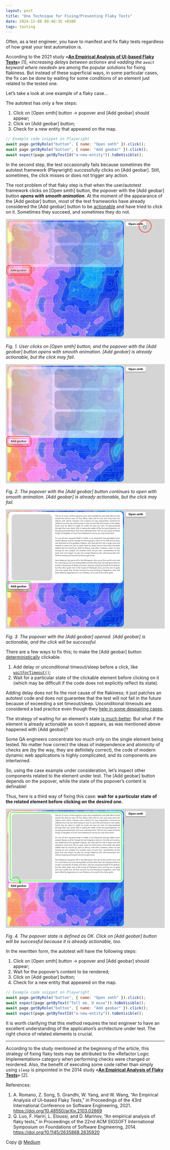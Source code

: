 ```yaml
---
layout: post
title: "One Technique for Fixing/Preventing Flaky Tests"
date: 2024-12-08 09:48:35 +0100
tags: testing
---
```


Often, as a test engineer, you have to manifest and fix flaky tests regardless of how great your test automation is.

According to the 2021 study «**[An Empirical Analysis of UI-based Flaky Tests](https://arxiv.org/abs/2103.02669)**» [1], «_increasing delays between actions_» and «_adding the `await` keyword where needed_» are among the popular solutions for fixing flakiness. But instead of these superficial ways, in some particular cases, the fix can be done by waiting for some conditions of an element just related to the tested one.

Let’s take a look at one example of a flaky case…

The autotest has only a few steps:

1. Click on [Open smth] button → popover and [Add geobar] should appear;
2. Click on [Add geobar] button;
3. Check for a new entity that appeared on the map.

```javascript
// Example code snippet on Playwright
await page.getByRole("button", { name: "Open smth" }).click();
await page.getByRole("button", { name: "Add geobar" }).click();
await expect(page.getByTestId("a-new-entity")).toBeVisible();
```

In the second step, the test occasionally fails because sometimes the autotest framework (Playwright) successfully clicks on [Add geobar]. Still, sometimes, the click misses or does not trigger any action.

The root problem of that flaky step is that when the user/autotest framework clicks on [Open smth] button, the popover with the [Add geobar] button **_opens with smooth animation_**. At the moment of the appearance of the [Add geobar] button, most of the test frameworks have already considered the [Add geobar] button to be [actionable](https://playwright.dev/docs/actionability) and have tried to click on it. Sometimes they succeed, and sometimes they do not.

![Fig. 1.](/assets/2024-12-08/01.jpg)

_Fig. 1. User clicks on [Open smth] button, and the popover with the [Add geobar] button opens with smooth animation. [Add geobar] is already actionable, but the click may fail._

![Fig. 2.](/assets/2024-12-08/02.jpg)

_Fig. 2. The popover with the [Add geobar] button continues to open with smooth animation. [Add geobar] is already actionable, but the click may fail._

![Fig. 3.](/assets/2024-12-08/03.jpg)

_Fig. 3. The popover with the [Add geobar] opened. [Add geobar] is actionable, and the click will be successful._

There are a few ways to fix this; to make the [Add geobar] button [deterministically](https://en.wikipedia.org/wiki/Deterministic_system#In_computer_science) clickable.

1. Add delay or unconditional timeout/sleep before a click, like [`waitForTimeout()`](https://playwright.dev/docs/api/class-page#page-wait-for-timeout);
2. Wait for a particular state of the clickable element before clicking on it (which may be difficult if the code does not explicitly reflect its state).

Adding delay does not fix the root cause of the flakiness; it just patches an autotest code and does not guarantee that the test will not fail in the future because of exceeding a set timeout/sleep. Unconditional timeouts are considered a bad practice even though they [help in some despairing cases](https://adequatica.github.io/2024/09/04/timeouts-against-flaky-tests-true-cases-with-playwright.html).

The strategy of waiting for an element’s state [is much better](https://adequatica.github.io/2022/09/20/principles-of-writing-automated-tests.html#4-no-unconditional-expectation). But what if the element is already actionable as soon it appears, as was mentioned above happened with [Add geobar]?

Some QA engineers concentrate too much only on the single element being tested. No matter how correct the ideas of independence and atomicity of checks are (by the way, they are definitely correct), the code of modern dynamic web applications is highly complicated, and its components are intertwined.

So, using the case example under consideration, let’s inspect other components related to the element under test. The [Add geobar] button depends on the popover, while the state of the popover’s content is definable!

Thus, here is a third way of fixing this case: **wait for a particular state of the related element before clicking on the desired one.**

![Fig. 4.](/assets/2024-12-08/04.jpg)

_Fig. 4. The popover state is defined as OK. Click on [Add geobar] button will be successful because it is already actionable, too._

In the rewritten form, the autotest will have the following steps:

1. Click on [Open smth] button → popover and [Add geobar] should appear;
2. Wait for the popover’s content to be rendered;
3. Click on [Add geobar] button;
4. Check for a new entity that appeared on the map.

```javascript
// Example code snippet on Playwright
await page.getByRole("button", { name: "Open smth" }).click();
await expect(page.getByText("Tell me, O muse")).toBeVisible();
await page.getByRole("button", { name: "Add geobar" }).click();
await expect(page.getByTestId("a-new-entity")).toBeVisible();
```

It is worth clarifying that this method requires the test engineer to have an excellent understanding of the application’s architecture under test. The right choice of related elements is crucial.

---

According to the study mentioned at the beginning of the article, this strategy of fixing flaky tests may be attributed to the «Refactor Logic Implementation» category when performing checks were changed or reordered. Also, the benefit of executing some code rather than simply using `sleep` is pinpointed in the 2014 study «**[An Empirical Analysis of Flaky Tests](https://mir.cs.illinois.edu/marinov/publications/LuoETAL14FlakyTestsAnalysis.pdf)**» [2].

References:

1. A. Romano, Z. Song, S. Grandhi, W. Yang, and W. Wang, “An Empirical Analysis of UI-based Flaky Tests,” in Proceedings of the 43rd International Conference on Software Engineering, 2021. https://doi.org/10.48550/arXiv.2103.02669
2. Q. Luo, F. Hariri, L. Eloussi, and D. Marinov, “An empirical analysis of flaky tests,” in Proceedings of the 22nd ACM SIGSOFT International Symposium on Foundations of Software Engineering, 2014. https://doi.org/10.1145/2635868.2635920

Copy @ [Medium](https://adequatica.medium.com/one-technique-for-fixing-preventing-flaky-tests-afbfd4f46639)
